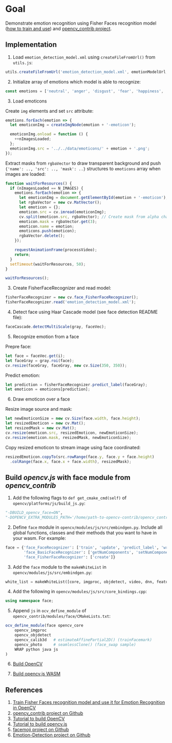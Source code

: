 # Goal

Demonstrate emotion recognition using Fisher Faces recognition model ([how to train and use](http://www.paulvangent.com/2016/04/01/emotion-recognition-with-python-opencv-and-a-face-dataset/)) and [opencv_contrib project](https://github.com/opencv/opencv_contrib).


## Implementation

1. Load `emotion_detection_model.xml` using `createFileFromUrl()` from `utils.js`:

```javascript
utils.createFileFromUrl('emotion_detection_model.xml', emotionModelUrl, callback);
```

2. Initialize array of emotions which model is able to recognize:

```javascript
const emotions = ['neutral', 'anger', 'disgust', 'fear', 'happiness', 'sadness', 'surprise']
```

3. Load emoticons

Create `img` elements and set `src` attribute:

```javascript
emotions.forEach(emotion => {
  let emoticonImg = createImgNode(emotion + '-emoticon');

  emoticonImg.onload = function () {
    ++nImagesLoaded;
  };
  emoticonImg.src = '../../data/emoticons/' + emotion + '.png';
});
```

Extract masks from `rgbaVector` to draw transparent background and push `{'name': .., 'src': .., 'mask': ..}` structures to `emoticons` array when images are loaded:

```javascript
function waitForResources() {
  if (nImagesLoaded == N_IMAGES) {
    emotions.forEach(emotion => {
      let emoticonImg = document.getElementById(emotion + '-emoticon');
      let rgbaVector = new cv.MatVector();
      let emoticon = {};
      emoticon.src = cv.imread(emoticonImg);
      cv.split(emoticon.src, rgbaVector); // Create mask from alpha channel.
      emoticon.mask = rgbaVector.get(3);
      emoticon.name = emotion;
      emoticons.push(emoticon);
      rgbaVector.delete();
    });

    requestAnimationFrame(processVideo);
    return;
  }
  setTimeout(waitForResources, 50);
}

waitForResources();
```

3. Create FisherFaceRecognizer and read model:

```javascript
fisherFaceRecognizer = new cv.face_FisherFaceRecognizer();
fisherFaceRecognizer.read('emotion_detection_model.xml');
```

4. Detect face using Haar Cascade model (see face detection README file):

```javascript
faceCascade.detectMultiScale(gray, faceVec);
```

5. Recognize emotion from a face

Prepre face:

```javascript
let face = faceVec.get(i);
let faceGray = gray.roi(face);
cv.resize(faceGray, faceGray, new cv.Size(350, 350));
```

Predict emotion:

```javascript
let prediction = fisherFaceRecognizer.predict_label(faceGray);
let emoticon = emoticons[prediction];
```

6. Draw emoticon over a face

Resize image source and mask:

```javascript
let newEmoticonSize = new cv.Size(face.width, face.height);
let resizedEmoticon = new cv.Mat();
let resizedMask = new cv.Mat();
cv.resize(emoticon.src, resizedEmoticon, newEmoticonSize);
cv.resize(emoticon.mask, resizedMask, newEmoticonSize);
```

Copy resized emoticon to stream image using face coordinated:

```javascript
resizedEmoticon.copyTo(src.rowRange(face.y, face.y + face.height)
  .colRange(face.x, face.x + face.width), resizedMask);
```

## Build *opencv.js* with **face** module from *opencv_contrib*

1. Add the following flags to `def get_cmake_cmd(self)` of `opencv/platforms/js/build_js.py`:

```python
"-DBUILD_opencv_face=ON",
"-DOPENCV_EXTRA_MODULES_PATH='/home/path-to-opencv-contrib/opencv_contrib/modules'"
```

2. Define `face` module in `opencv/modules/js/src/embindgen.py`. Include all global functions, classes and their methods that you want to have in your wasm. For example:

```python
face = {'face_FaceRecognizer': ['train', 'update', 'predict_label', 'write', 'read', 'setLabelInfo', 'getLabelInfo', 'getLabelsByString', 'getThreshold', 'setThreshold'],
        'face_BasicFaceRecognizer': ['getNumComponents', 'setNumComponents', 'getThreshold', 'setThreshold', 'getProjections', 'getLabels', 'getEigenValues', 'getEigenVectors', 'getMean', 'read', 'write'],
        'face_FisherFaceRecognizer': ['create']}
```

3. Add the `face` module to the `makeWhiteList` in `opencv/modules/js/src/embindgen.py`:

```python
white_list = makeWhiteList([core, imgproc, objdetect, video, dnn, features2d, photo, aruco, calib3d, face])
```

4. Add the following in `opencv/modules/js/src/core_bindings.cpp`:

```cpp
using namespace face;
```

5. Append `js` in `ocv_define_module` of `opencv_contrib/modules/face/CMakeLists.txt`:

```cmake
ocv_define_module(face opencv_core
    opencv_imgproc
    opencv_objdetect
    opencv_calib3d   # estimateAffinePartial2D() (trainFacemark)
    opencv_photo     # seamlessClone() (face_swap sample)
    WRAP python java js
)
```

6. [Build OpenCV](https://docs.opencv.org/master/d7/d9f/tutorial_linux_install.html)

7. [Build opencv.js WASM](https://docs.opencv.org/master/d4/da1/tutorial_js_setup.html)


## References

1. [Train Fisher Faces recognition model and use it for Emotion Recognition in OpenCV](http://www.paulvangent.com/2016/04/01/emotion-recognition-with-python-opencv-and-a-face-dataset/)
2. [opencv_contrib project on Github](https://github.com/opencv/opencv_contrib)
3. [Tutorial to build OpenCV](https://docs.opencv.org/master/d7/d9f/tutorial_linux_install.html)
4. [Tutorial to build opencv.js](https://docs.opencv.org/master/d4/da1/tutorial_js_setup.html)
5. [facemoji project on Github](https://github.com/PiotrDabrowskey/facemoji)
6. [Emotion-Detection project on Github](https://github.com/PanKnst/Emotion-Detection)
